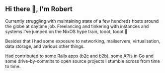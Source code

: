 ## Hi there 👋, I'm Robert

Currently struggling with maintaining state of a few hundreds hosts around the globe at daytime job.
Freelancing and tinkering with instances and systems I've jumped on the NixOS hype train, tooot, tooot 🚂

Besides that I had some exposure to networking, mailservers, virtualisation, data storage, and various other things.

Had contributed to some Rails apps (b2c and b2b), some APIs in Go and some drive-by-commits to open source projects I stumble across from time to time.
<!--
**robsliwi/robsliwi** is a ✨ _special_ ✨ repository because its `README.md` (this file) appears on your GitHub profile.

Here are some ideas to get you started:

- 🔭 I’m currently working on ...
- 🌱 I’m currently learning ...
- 👯 I’m looking to collaborate on ...
- 🤔 I’m looking for help with ...
- 💬 Ask me about ...
- 📫 How to reach me: ...
- 😄 Pronouns: ...
- ⚡ Fun fact: ...
-->
